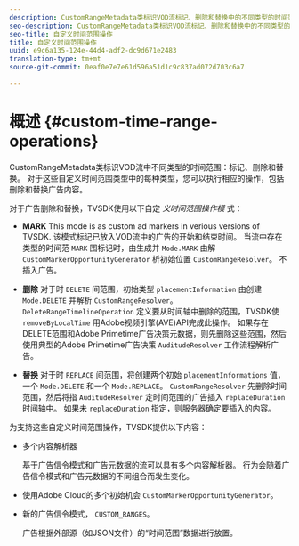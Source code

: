 ```yaml
---
description: CustomRangeMetadata类标识VOD流标记、删除和替换中的不同类型的时间范围。 对于这些自定义时间范围类型中的每种类型，您可以执行相应的操作，包括删除和替换广告内容。
seo-description: CustomRangeMetadata类标识VOD流标记、删除和替换中的不同类型的时间范围。 对于这些自定义时间范围类型中的每种类型，您可以执行相应的操作，包括删除和替换广告内容。
seo-title: 自定义时间范围操作
title: 自定义时间范围操作
uuid: e9c6a135-124e-44d4-adf2-dc9d671e2483
translation-type: tm+mt
source-git-commit: 0eaf0e7e7e61d596a51d1c9c837ad072d703c6a7

---
```



# 概述 {#custom-time-range-operations}

CustomRangeMetadata类标识VOD流中不同类型的时间范围：标记、删除和替换。 对于这些自定义时间范围类型中的每种类型，您可以执行相应的操作，包括删除和替换广告内容。

<!--<a id="section_1323C0BAC259424C85A6ACFB48FE77EC"></a>-->

对于广告删除和替换，TVSDK使用以下自定 *义时间范围操作模* 式：

* **MARK** This mode is as custom ad markers in verious versions of TVSDK. 该模式标记已放入VOD流中的广告的开始和结束时间。 当流中存在类型的时间范 `MARK` 围标记时，由生成并 `Mode.MARK` 由解 `CustomMarkerOpportunityGenerator` 析初始位置 `CustomRangeResolver`。 不插入广告。

* **删除** 对于时 `DELETE` 间范围，初始类型 `placementInformation` 由创建 `Mode.DELETE` 并解析 `CustomRangeResolver`。 `DeleteRangeTimelineOperation` 定义要从时间轴中删除的范围，TVSDK使 `removeByLocalTime` 用Adobe视频引擎(AVE)API完成此操作。 如果存在DELETE范围和Adobe Primetime广告决策元数据，则先删除这些范围，然后使用典型的Adobe Primetime广告决策 `AuditudeResolver` 工作流程解析广告。

* **替换** 对于时 `REPLACE` 间范围，将创建两个初始 `placementInformations` 值，一个 `Mode.DELETE` 和一个 `Mode.REPLACE`。 `CustomRangeResolver` 先删除时间范围，然后将指 `AuditudeResolver` 定时间范围的广告插入 `replaceDuration` 时间轴中。 如果未 `replaceDuration` 指定，则服务器确定要插入的内容。

为支持这些自定义时间范围操作，TVSDK提供以下内容：

* 多个内容解析器

   基于广告信令模式和广告元数据的流可以具有多个内容解析器。 行为会随着广告信令模式和广告元数据的不同组合而发生变化。
* 使用Adobe Cloud的多个初始机会 `CustomMarkerOpportunityGenerator`。
* 新的广告信令模式， `CUSTOM_RANGES`。

   广告根据外部源（如JSON文件）的“时间范围”数据进行放置。

